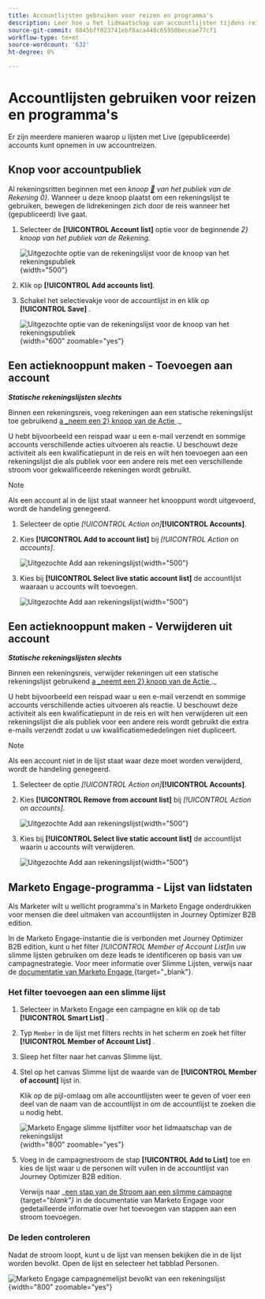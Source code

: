 ```yaml
---
title: Accountlijsten gebruiken voor reizen en programma's
description: Leer hoe u het lidmaatschap van accountlijsten tijdens reizen kunt ordenen en Marketo Engage Smart List kunt filteren op basis van het lidmaatschap van een accountlijst.
source-git-commit: 0845bff023741ebf8aca448c65950beceae77cf1
workflow-type: tm+mt
source-wordcount: '632'
ht-degree: 0%

---
```


# Accountlijsten gebruiken voor reizen en programma&#39;s

Er zijn meerdere manieren waarop u lijsten met Live (gepubliceerde) accounts kunt opnemen in uw accountreizen.

## Knop voor accountpubliek

Al rekeningsritten beginnen met een _knoop [&#128279;](../journeys/account-audience-nodes.md) van het publiek van de Rekening 0&rbrace;._ Wanneer u deze knoop plaatst om een rekeningslijst te gebruiken, bewegen de lidrekeningen zich door de reis wanneer het (gepubliceerd) live gaat.

1. Selecteer de **[!UICONTROL Account list]** optie voor de beginnende _2&rbrace; knoop van het publiek van de Rekening._

   ![ Uitgezochte optie van de rekeningslijst voor de knoop van het rekeningspubliek ](../journeys/assets/node-audience-account-list.png){width="500"}

1. Klik op **[!UICONTROL Add accounts list]**.

1. Schakel het selectievakje voor de accountlijst in en klik op **[!UICONTROL Save]** .

   ![ Uitgezochte optie van de rekeningslijst voor de knoop van het rekeningspubliek ](../journeys/assets/node-audience-account-list-select-dialog.png){width="600" zoomable="yes"}

## Een actieknooppunt maken - Toevoegen aan account

**_Statische rekeningslijsten slechts_**

Binnen een rekeningsreis, voeg rekeningen aan een statische rekeningslijst toe gebruikend [ a _neem een 2&rbrace; knoop van de Actie ](../journeys/action-nodes.md)._

U hebt bijvoorbeeld een reispad waar u een e-mail verzendt en sommige accounts verschillende acties uitvoeren als reactie. U beschouwt deze activiteit als een kwalificatiepunt in de reis en wilt hen toevoegen aan een rekeningslijst die als publiek voor een andere reis met een verschillende stroom voor gekwalificeerde rekeningen wordt gebruikt.

>[!NOTE]
>
>Als een account al in de lijst staat wanneer het knooppunt wordt uitgevoerd, wordt de handeling genegeerd.

1. Selecteer de optie _[!UICONTROL Action on]_&#x200B;**[!UICONTROL Accounts]**.

1. Kies **[!UICONTROL Add to account list]** bij _[!UICONTROL Action on accounts]_.

   ![ Uitgezochte Add aan rekeningslijst ](../journeys/assets/node-action-account-add-to-account-list.png){width="500"}

1. Kies bij **[!UICONTROL Select live static account list]** de accountlijst waaraan u accounts wilt toevoegen.

   ![ Uitgezochte Add aan rekeningslijst ](../journeys/assets/node-action-account-add-to-account-list-select.png){width="500"}

## Een actieknooppunt maken - Verwijderen uit account

**_Statische rekeningslijsten slechts_**

Binnen een rekeningsreis, verwijder rekeningen uit een statische rekeningslijst gebruikend [ a _neemt een 2&rbrace; knoop van de Actie ](../journeys/action-nodes.md)._

U hebt bijvoorbeeld een reispad waar u een e-mail verzendt en sommige accounts verschillende acties uitvoeren als reactie. U beschouwt deze activiteit als een kwalificatiepunt in de reis en wilt hen verwijderen uit een rekeningslijst die als publiek voor een andere reis wordt gebruikt die extra e-mails verzendt zodat u uw kwalificatiemededelingen niet dupliceert.

>[!NOTE]
>
>Als een account niet in de lijst staat waar deze moet worden verwijderd, wordt de handeling genegeerd.

1. Selecteer de optie _[!UICONTROL Action on]_&#x200B;**[!UICONTROL Accounts]**.

1. Kies **[!UICONTROL Remove from account list]** bij _[!UICONTROL Action on accounts]_.

   ![ Uitgezochte Add aan rekeningslijst ](../journeys/assets/node-action-account-remove-from-account-list.png){width="500"}

1. Kies bij **[!UICONTROL Select live static account list]** de accountlijst waarin u accounts wilt verwijderen.

   ![ Uitgezochte Add aan rekeningslijst ](../journeys/assets/node-action-account-remove-from-account-list-select.png){width="500"}

## Marketo Engage-programma - Lijst van lidstaten

Als Marketer wilt u wellicht programma&#39;s in Marketo Engage onderdrukken voor mensen die deel uitmaken van accountlijsten in Journey Optimizer B2B edition.

In de Marketo Engage-instantie die is verbonden met Journey Optimizer B2B edition, kunt u het filter _[!UICONTROL Member of Account List]_&#x200B;in uw slimme lijsten gebruiken om deze leads te identificeren op basis van uw campagnestrategie. Voor meer informatie over Slimme Lijsten, verwijs naar de [ documentatie van Marketo Engage ](https://experienceleague.adobe.com/nl/docs/marketo/using/product-docs/core-marketo-concepts/smart-lists-and-static-lists/understanding-smart-lists){target="_blank"}.

### Het filter toevoegen aan een slimme lijst

1. Selecteer in Marketo Engage een campagne en klik op de tab **[!UICONTROL Smart List]** .

1. Typ `Member` in de lijst met filters rechts in het scherm en zoek het filter **[!UICONTROL Member of Account List]** .

1. Sleep het filter naar het canvas Slimme lijst.

1. Stel op het canvas Slimme lijst de waarde van de **[!UICONTROL Member of account]** lijst in.

   Klik op de pijl-omlaag om alle accountlijsten weer te geven of voer een deel van de naam van de accountlijst in om de accountlijst te zoeken die u nodig hebt.

   ![ Marketo Engage slimme lijstfilter voor het lidmaatschap van de rekeningslijst ](./assets/account-lists-marketo-engage-smart-list.png){width="800" zoomable="yes"}

1. Voeg in de campagnestroom de stap **[!UICONTROL Add to List]** toe en kies de lijst waar u de personen wilt vullen in de accountlijst van Journey Optimizer B2B edition.

   Verwijs naar _[een stap van de Stroom aan een slimme campagne ](https://experienceleague.adobe.com/nl/docs/marketo/using/product-docs/core-marketo-concepts/smart-campaigns/flow-actions/add-a-flow-step-to-a-smart-campaign){target="_blank"}_ in de documentatie van Marketo Engage voor gedetailleerde informatie over het toevoegen van stappen aan een stroom toevoegen.

### De leden controleren

Nadat de stroom loopt, kunt u de lijst van mensen bekijken die in de lijst worden bevolkt. Open de lijst en selecteer het tabblad Personen.

![ Marketo Engage campagnemelijst bevolkt van een rekeningslijst ](./assets/account-lists-marketo-engage-smart-list-people.png){width="800" zoomable="yes"}

